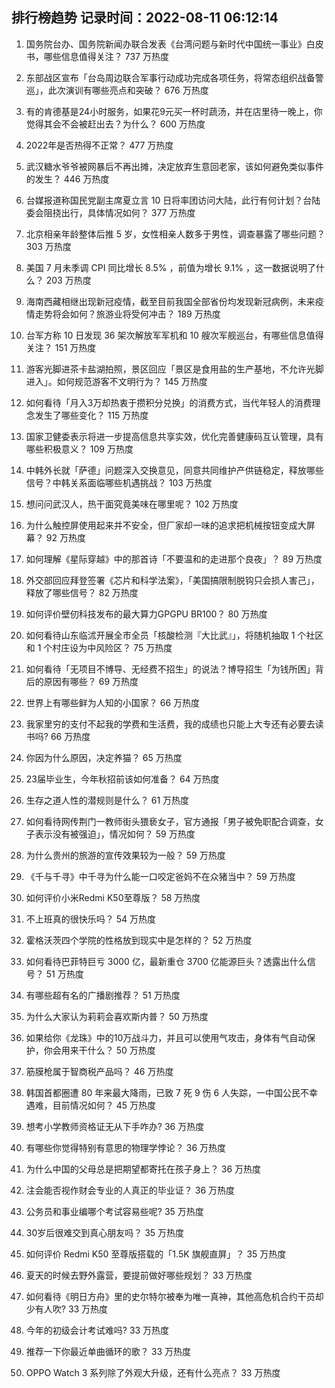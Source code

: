 
## 排行榜趋势 记录时间：2022-08-11 06:12:14
  
  1. 国务院台办、国务院新闻办联合发表《台湾问题与新时代中国统一事业》白皮书，哪些信息值得关注？ 737 万热度
    
  2. 东部战区宣布「台岛周边联合军事行动成功完成各项任务，将常态组织战备警巡」，此次演训有哪些亮点和突破？ 676 万热度
    
  3. 有的肯德基是24小时服务，如果花9元买一杯时蔬汤，并在店里待一晚上，你觉得其会不会被赶出去？为什么？ 600 万热度
    
  4. 2022年是否热得不正常？ 477 万热度
    
  5. 武汉糖水爷爷被网暴后不再出摊，决定放弃生意回老家，该如何避免类似事件的发生？ 446 万热度
    
  6. 台媒报道称国民党副主席夏立言 10 日将率团访问大陆，此行有何计划？台陆委会阻挠出行，具体情况如何？ 377 万热度
    
  7. 北京相亲年龄整体后推 5 岁，女性相亲人数多于男性，调查暴露了哪些问题？ 303 万热度
    
  8. 美国 7 月未季调 CPI 同比增长 8.5% ，前值为增长 9.1% ，这一数据说明了什么？ 203 万热度
    
  9. 海南西藏相继出现新冠疫情，截至目前我国全部省份均发现新冠病例，未来疫情走势将会如何？旅游业将受何冲击？ 189 万热度
    
  10. 台军方称 10 日发现 36 架次解放军军机和 10 艘次军舰巡台，有哪些信息值得关注？ 151 万热度
    
  11. 游客光脚进茶卡盐湖拍照，景区回应「景区是食用盐的生产基地，不允许光脚进入」。如何规范游客不文明行为？ 145 万热度
    
  12. 如何看待「月入3万却热衷于攒积分兑换」的消费方式，当代年轻人的消费理念发生了哪些变化？ 115 万热度
    
  13. 国家卫健委表示将进一步提高信息共享实效，优化完善健康码互认管理，具有哪些积极意义？ 109 万热度
    
  14. 中韩外长就「萨德」问题深入交换意见，同意共同维护产供链稳定，释放哪些信号？中韩关系面临哪些机遇挑战？ 103 万热度
    
  15. 想问问武汉人，热干面究竟美味在哪里呢？ 102 万热度
    
  16. 为什么触控屏使用起来并不安全，但厂家却一味的追求把机械按钮变成大屏幕？ 92 万热度
    
  17. 如何理解《星际穿越》中的那首诗「不要温和的走进那个良夜」？ 89 万热度
    
  18. 外交部回应拜登签署《芯片和科学法案》，「美国搞限制脱钩只会损人害己」，释放了哪些信号？ 82 万热度
    
  19. 如何评价壁仞科技发布的最大算力GPGPU BR100？ 80 万热度
    
  20. 如何看待山东临沭开展全市全员「核酸检测『大比武』」，将随机抽取 1 个社区和 1 个村庄设为中风险区？ 75 万热度
    
  21. 如何看待「无项目不博导、无经费不招生」的说法？博导招生「为钱所困」背后的原因有哪些？ 69 万热度
    
  22. 世界上有哪些鲜为人知的小国家？ 66 万热度
    
  23. 我家里穷的支付不起我的学费和生活费，我的成绩也只能上大专还有必要去读书吗? 66 万热度
    
  24. 你因为什么原因，决定养猫？ 65 万热度
    
  25. 23届毕业生，今年秋招前该如何准备？ 64 万热度
    
  26. 生存之道人性的潜规则是什么？ 61 万热度
    
  27. 如何看待网传荆门一教师街头猥亵女子，官方通报「男子被免职配合调查，女子表示没有被强迫」，情况如何？ 59 万热度
    
  28. 为什么贵州的旅游的宣传效果较为一般？ 59 万热度
    
  29. 《千与千寻》中千寻为什么能一口咬定爸妈不在众猪当中？ 59 万热度
    
  30. 如何评价小米Redmi K50至尊版？ 58 万热度
    
  31. 不上班真的很快乐吗？ 54 万热度
    
  32. 霍格沃茨四个学院的性格放到现实中是怎样的？ 52 万热度
    
  33. 如何看待巴菲特巨亏 3000 亿，最新重仓 3700 亿能源巨头？透露出什么信号？ 51 万热度
    
  34. 有哪些超有名的广播剧推荐？ 51 万热度
    
  35. 为什么大家认为莉莉会喜欢斯内普？ 50 万热度
    
  36. 如果给你《龙珠》中的10万战斗力，并且可以使用气攻击，身体有气自动保护，你会用来干什么？ 50 万热度
    
  37. 筋膜枪属于智商税产品吗？ 46 万热度
    
  38. 韩国首都圈遭 80 年来最大降雨，已致 7 死 9 伤 6 人失踪，一中国公民不幸遇难，目前情况如何？ 45 万热度
    
  39. 想考小学教师资格证无从下手咋办? 36 万热度
    
  40. 有哪些你觉得特别有意思的物理学悖论？ 36 万热度
    
  41. 为什么中国的父母总是把期望都寄托在孩子身上？ 36 万热度
    
  42. 注会能否视作财会专业的人真正的毕业证？ 36 万热度
    
  43. 公务员和事业编哪个考试容易些呢? 35 万热度
    
  44. 30岁后很难交到真心朋友吗？ 35 万热度
    
  45. 如何评价 Redmi K50 至尊版搭载的「1.5K 旗舰直屏」？ 35 万热度
    
  46. 夏天的时候去野外露营，要提前做好哪些规划？ 33 万热度
    
  47. 如何看待《明日方舟》里的史尔特尔被奉为唯一真神，其他高危机合约干员却少有人吹? 33 万热度
    
  48. 今年的初级会计考试难吗? 33 万热度
    
  49. 推荐一下你最近单曲循环的歌？ 33 万热度
    
  50. OPPO Watch 3 系列除了外观大升级，还有什么亮点？ 33 万热度
    